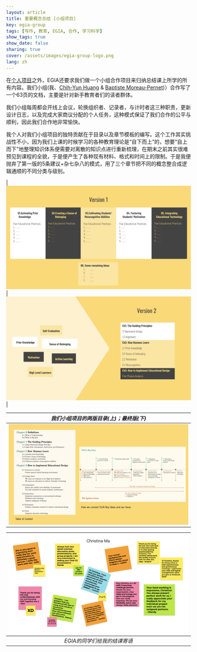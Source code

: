```yaml
---
layout: article
title: 重要概念总结 [小组项目]
key: egia-group
tags: [写作, 教育, EGIA, 合作, 学习科学]
show_tags: true
show_date: false
sharing: true
cover: /assets/images/egia-group-logo.png
lang: zh
---
```


在[个人项目][individual project]之外，EGIA还要求我们做一个小组合作项目来归纳总结课上所学的所有内容。我们小组(我、[Chih-Yun Huang][leila] & [Baptiste Moreau-Pernet][baptiste])）合作写了一个63页的文档，主要是针对新手教育者们的读者群体。

<!--more-->

我们小组每周都会开线上会议，轮换组织者、记录者，与计时者这三种职责，更新设计日志，以及完成大家商议分配的个人任务，这种模式保证了我们合作的公平与顺利，因此我们合作地非常愉快。

我个人对我们小组项目的独特贡献在于目录以及章节模板的编写。这个工作其实挑战性不小，因为我们上课的时候学习的各种教育理论是“自下而上”的，想要“自上而下”地整理知识体系便需要对离散的知识点进行重新梳理，在期末之前其实很难预见到课程的全貌，于是便产生了各种现有材料、格式和时间上的限制。于是我便抛弃了第一版的5条建议+杂七杂八的模式，用了三个章节把不同的概念整合成逻辑通顺的不同分类与级别。

|![](/assets/images/egia-v1.png)|![](/assets/images/egia-v2.png)|

| *我们小组项目的两版目录(上)；最终版(下)* |
|:--:| 
|![](/assets/images/egia-toc.png)|

|![](/assets/images/egia-thankyou.png)|
|:--:| 
| *EGIA的同学们给我的结课寄语* |

[individual project]: /zh_portfolio/1-egia-individual.html
[baptiste]: https://baptistemp.github.io/
[leila]: https://www.linkedin.com/in/chih-yun-huang/